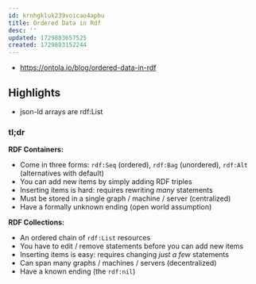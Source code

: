 ```yaml
---
id: krnhgkluk239voicao4aphu
title: Ordered Data in Rdf
desc: ''
updated: 1729803657525
created: 1729803152244
---
```


- https://ontola.io/blog/ordered-data-in-rdf

## Highlights

- json-ld arrays are rdf:List

### tl;dr

**RDF Containers:**

-   Come in three forms: `rdf:Seq` (ordered), `rdf:Bag` (unordered), `rdf:Alt` (alternatives with default)
-   You can add new items by simply adding RDF triples
-   Inserting items is hard: requires rewriting _many_ statements
-   Must be stored in a single graph / machine / server (centralized)
-   Have a formally unknown ending (open world assumption)

**RDF Collections:**

-   An ordered chain of `rdf:List` resources
-   You have to edit / remove statements before you can add new items
-   Inserting items is easy: requires changing _just a few_ statements
-   Can span many graphs / machines / servers (decentralized)
-   Have a known ending (the `rdf:nil`)